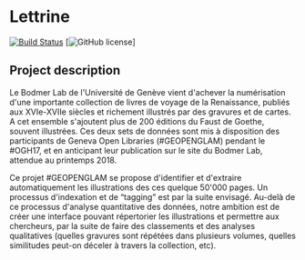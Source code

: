 # Lettrine
[![Build Status](https://travis-ci.org/EtiennePasteur/Lettrine.svg?branch=master)](https://travis-ci.org/EtiennePasteur/Lettrine) [![GitHub license](https://img.shields.io/badge/license-MIT-lightgrey.svg)]
## Project description
Le Bodmer Lab de l'Université de Genève vient d'achever la numérisation d'une importante collection de livres de voyage de la Renaissance, publiés aux XVIe-XVIIe siècles et richement illustrés par des gravures et de cartes. A cet ensemble s'ajoutent plus de 200 éditions du Faust de Goethe, souvent illustrées. Ces deux sets de données sont mis à disposition des participants de Geneva Open Libraries (#GEOPENGLAM) pendant le #OGH17, et en anticipant leur publication sur le site du Bodmer Lab, attendue au printemps 2018.

Ce projet #GEOPENGLAM se propose d'identifier et d'extraire automatiquement les illustrations des ces quelque 50'000 pages. Un processus d'indexation et de “tagging” est par la suite envisagé. Au-delà de ce processus d'analyse quantitative des données, notre ambition est de créer une interface pouvant répertorier les illustrations et permettre aux chercheurs, par la suite de faire des classements et des analyses qualitatives (quelles gravures sont répétées dans plusieurs volumes, quelles similitudes peut-on déceler à travers la collection, etc).
